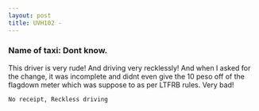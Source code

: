 ```yaml
---
layout: post
title: UVH102 - 
---
```


### Name of taxi: Dont know.

This driver is very rude! And driving very recklessly! And when I asked for the change, it was incomplete and didnt even give the 10 peso off of the flagdown meter which was suppose to as per LTFRB rules. Very bad!

```No receipt, Reckless driving```
